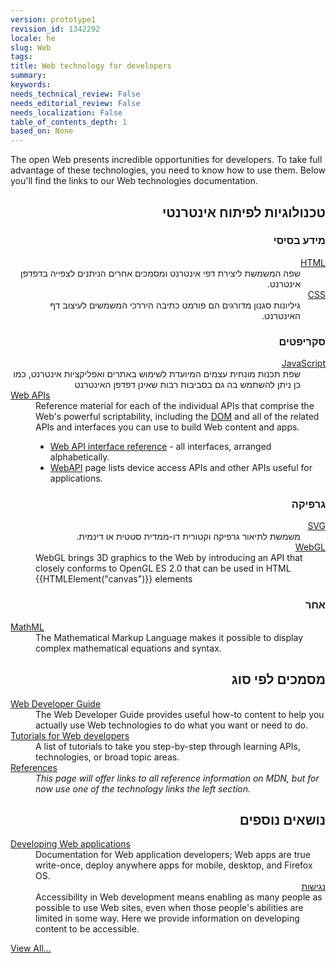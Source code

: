 ```yaml
---
version: prototype1
revision_id: 1342292
locale: he
slug: Web
tags: 
title: Web technology for developers
summary: 
keywords: 
needs_technical_review: False
needs_editorial_review: False
needs_localization: False
table_of_contents_depth: 1
based_on: None
---
```

<p>The open Web presents incredible opportunities for developers. To take full advantage of these technologies, you need to know how to use them. Below you'll find the links to our Web technologies documentation.</p>

<div class="row topicpage-table">
<div class="section">
<h2 class="Documentation" dir="rtl" id="טכנולוגיות_לפיתוח_אינטרנטי">טכנולוגיות לפיתוח אינטרנטי</h2>

<h3 dir="rtl" id="מתחילים">מידע בסיסי</h3>

<dl>
 <dt dir="rtl"><a href="/en-US/docs/Web/HTML">HTML</a></dt>
 <dd dir="rtl">שפה המשמשת ליצירת דפי אינטרנט ומסמכים אחרים הניתנים לצפייה בדפדפן אינטרנט.</dd>
 <dt dir="rtl"><a href="/en-US/docs/Web/CSS">CSS</a></dt>
 <dd dir="rtl">גיליונות סגנון מדורגים הם פורמט כתיבה היררכי&nbsp;המשמשים לעיצוב דף האינטרנט.&nbsp;</dd>
</dl>

<h3 dir="rtl" id="סקריפטים">סקריפטים</h3>

<dl>
 <dt dir="rtl"><a href="/en-US/docs/Web/JavaScript">JavaScript</a></dt>
 <dd dir="rtl">שפת תכנות מונחית עצמים המיועדת לשימוש&nbsp;באתרים ואפליקציות אינטרנט, כמו כן&nbsp;ניתן להשתמש בה&nbsp;גם בסביבות רבות שאינן דפדפן האינטרנט</dd>
 <dt><a href="/en-US/docs/Web/Reference/API">Web APIs</a></dt>
 <dd>Reference material for each of the individual APIs that comprise the Web's powerful scriptability, including the <a href="/en-US/docs/DOM">DOM</a> and all of the related APIs and interfaces you can use to build Web content and apps.
 <ul>
  <li><a href="/en-US/docs/Web/API" title="/en-US/docs/Web/API">Web API interface reference</a> - all interfaces, arranged alphabetically.</li>
  <li><a href="/en-US/docs/WebAPI">WebAPI</a> page lists device access APIs and other APIs useful for applications.</li>
 </ul>
 </dd>
</dl>

<h3 dir="rtl" id="גרפיקה">גרפיקה</h3>

<dl>
 <dt dir="rtl"><a href="/en-US/docs/SVG">SVG</a></dt>
 <dd dir="rtl">משמשת לתיאור גרפיקה וקטורית דו-ממדית סטטית או דינמית.</dd>
 <dt dir="rtl"><a href="/en-US/docs/Web/WebGL" title="/en-US/docs/Web/WebGL">WebGL</a></dt>
 <dd>WebGL brings 3D graphics to the Web by introducing an API that closely conforms to OpenGL ES 2.0 that can be used in HTML {{HTMLElement("canvas")}} elements</dd>
</dl>

<h3 dir="rtl" id="אחר">אחר</h3>

<dl>
 <dt><a href="/en-US/docs/Web/MathML">MathML</a></dt>
 <dd>The Mathematical Markup Language makes it possible to display complex mathematical equations and syntax.</dd>
</dl>
</div>

<div class="section">
<h2 class="Documentation" dir="rtl" id="מסמכים_לפי_סוג">מסמכים לפי סוג</h2>

<dl>
 <dt><a href="/en-US/docs/Web/Guide">Web Developer Guide</a></dt>
 <dd>The Web Developer Guide provides useful how-to content to help you actually use Web technologies to do what you want or need to do.</dd>
 <dt><a href="/en-US/docs/Web/Tutorials">Tutorials for Web developers</a></dt>
 <dd>A list of tutorials to take you step-by-step through learning APIs, technologies, or broad topic areas.</dd>
 <dt><a href="/en-US/docs/Web/Reference">References</a></dt>
 <dd><em>This page will offer links to all reference information on MDN, but for now use one of the technology links the left section.</em></dd>
</dl>

<h2 dir="rtl" id="נושאים_נוספים">נושאים נוספים</h2>

<dl>
 <dt><a href="/en-US/docs/Web/Apps">Developing Web applications</a></dt>
 <dd>Documentation for Web application developers; Web apps are true write-once, deploy anywhere apps for mobile, desktop, and Firefox OS.</dd>
 <dt dir="rtl"><a href="/en-US/docs/Web/Accessibility">נגישות</a></dt>
 <dd>Accessibility in Web development means enabling as many people as possible to use Web sites, even when those people's abilities are limited in some way. Here we provide information on developing content to be accessible.</dd>
</dl>
</div>
</div>

<p><span class="alllinks"><a href="/en-US/docs/tag/Web">View All...</a></span></p>

<p>&nbsp;</p>

